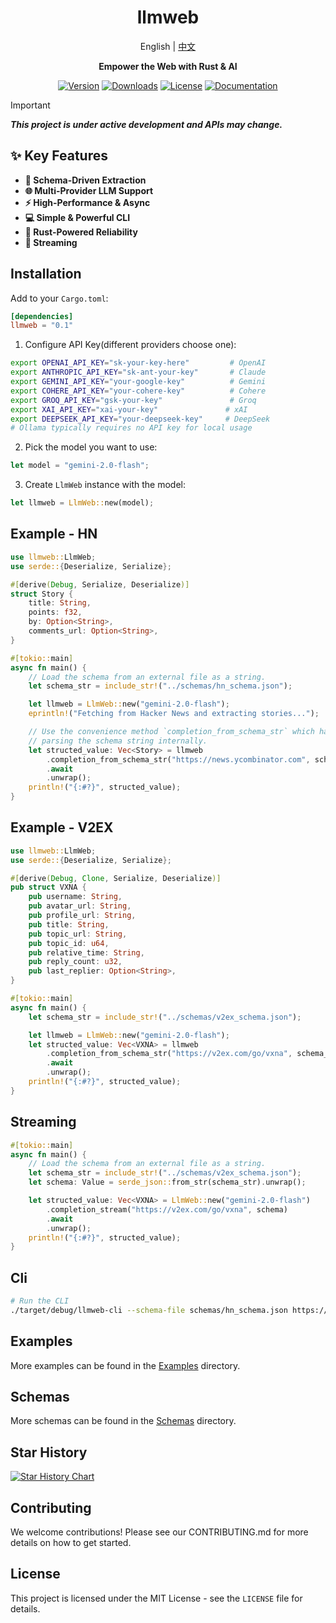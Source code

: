 <div align="center">

# llmweb   
<summary>English | <a href="README-CN.md">中文</a></summary>

**Empower the Web with Rust & AI**

[![Version](https://img.shields.io/crates/v/llmweb)](https://crates.io/crates/llmweb)
[![Downloads](https://img.shields.io/crates/d/llmweb?logo=rust)](https://crates.io/crates/llmweb)
[![License](https://img.shields.io/crates/l/llmweb)](LICENSE)
[![Documentation](https://img.shields.io/docsrs/llmweb)](https://docs.rs/llmweb)

</div>

> [!IMPORTANT]
> ***This project is under active development and APIs may change.***

## ✨ Key Features
 
- **🤖 Schema-Driven Extraction**
- **🌐 Multi-Provider LLM Support**
- **⚡ High-Performance & Async**
- **💻 Simple & Powerful CLI** 
- **🦀 Rust-Powered Reliability**
- **📄 Streaming**


## Installation
Add to your `Cargo.toml`:
```toml
[dependencies]
llmweb = "0.1"
```

1. Configure API Key(different providers choose one):
```bash
export OPENAI_API_KEY="sk-your-key-here"         # OpenAI
export ANTHROPIC_API_KEY="sk-ant-your-key"       # Claude
export GEMINI_API_KEY="your-google-key"          # Gemini
export COHERE_API_KEY="your-cohere-key"          # Cohere
export GROQ_API_KEY="gsk-your-key"               # Groq
export XAI_API_KEY="xai-your-key"               # xAI
export DEEPSEEK_API_KEY="your-deepseek-key"     # DeepSeek
# Ollama typically requires no API key for local usage
```

2. Pick the model you want to use:
```rust
let model = "gemini-2.0-flash";
```

3. Create `LlmWeb` instance with the model:
```rust
let llmweb = LlmWeb::new(model);
```

## Example - HN
```rust
use llmweb::LlmWeb;
use serde::{Deserialize, Serialize};

#[derive(Debug, Serialize, Deserialize)]
struct Story {
    title: String,
    points: f32,
    by: Option<String>,
    comments_url: Option<String>,
}

#[tokio::main]
async fn main() {
    // Load the schema from an external file as a string.
    let schema_str = include_str!("../schemas/hn_schema.json");

    let llmweb = LlmWeb::new("gemini-2.0-flash");
    eprintln!("Fetching from Hacker News and extracting stories...");

    // Use the convenience method `completion_from_schema_str` which handles
    // parsing the schema string internally.
    let structed_value: Vec<Story> = llmweb
        .completion_from_schema_str("https://news.ycombinator.com", schema_str)
        .await
        .unwrap();
    println!("{:#?}", structed_value);
}
```

## Example - V2EX
```rust
use llmweb::LlmWeb;
use serde::{Deserialize, Serialize};

#[derive(Debug, Clone, Serialize, Deserialize)]
pub struct VXNA {
    pub username: String,
    pub avatar_url: String,
    pub profile_url: String,
    pub title: String,
    pub topic_url: String,
    pub topic_id: u64,
    pub relative_time: String,
    pub reply_count: u32,
    pub last_replier: Option<String>,
}

#[tokio::main]
async fn main() {
    let schema_str = include_str!("../schemas/v2ex_schema.json");

    let llmweb = LlmWeb::new("gemini-2.0-flash");
    let structed_value: Vec<VXNA> = llmweb
        .completion_from_schema_str("https://v2ex.com/go/vxna", schema_str)
        .await
        .unwrap();
    println!("{:#?}", structed_value);
}
```

## Streaming
```rust
#[tokio::main]
async fn main() {
    // Load the schema from an external file as a string.
    let schema_str = include_str!("../schemas/v2ex_schema.json");
    let schema: Value = serde_json::from_str(schema_str).unwrap();

    let structed_value: Vec<VXNA> = LlmWeb::new("gemini-2.0-flash")
        .completion_stream("https://v2ex.com/go/vxna", schema)
        .await
        .unwrap();
    println!("{:#?}", structed_value);
}
```

## Cli
```bash
# Run the CLI
./target/debug/llmweb-cli --schema-file schemas/hn_schema.json https://news.ycombinator.com
```

## Examples
More examples can be found in the [Examples](./examples/) directory.

## Schemas
More schemas can be found in the [Schemas](./schemas/) directory.

## Star History

[![Star History Chart](https://api.star-history.com/svg?repos=zTgx/llmweb&type=Date)](https://www.star-history.com/#zTgx/llmweb&Date)

## Contributing

We welcome contributions! Please see our CONTRIBUTING.md for more details on how to get started.

## License

This project is licensed under the MIT License - see the `LICENSE` file for details.